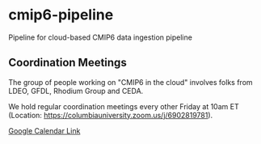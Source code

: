 # cmip6-pipeline
Pipeline for cloud-based CMIP6 data ingestion pipeline


## Coordination Meetings

The group of people working on "CMIP6 in the cloud" involves folks from LDEO, GFDL, Rhodium Group and CEDA. 

We hold regular coordination meetings every other Friday at 10am ET (Location:
https://columbiauniversity.zoom.us/j/6902819781).

[Google Calendar Link](https://calendar.google.com/event?action=TEMPLATE&tmeid=OXZkcnJkZHRqNW0wdXExZGRudGJycmwwOTFfMjAyMTAxMDhUMTUwMDAwWiBycGFAbGRlby5jb2x1bWJpYS5lZHU&tmsrc=rpa%40ldeo.columbia.edu&scp=ALL)
